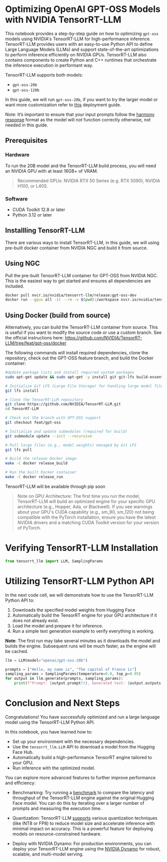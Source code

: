 # Optimizing OpenAI GPT-OSS Models with NVIDIA TensorRT-LLM

This notebook provides a step-by-step guide on how to optimizing `gpt-oss` models using NVIDIA's TensorRT-LLM for high-performance inference. TensorRT-LLM provides users with an easy-to-use Python API to define Large Language Models (LLMs) and support state-of-the-art optimizations to perform inference efficiently on NVIDIA GPUs. TensorRT-LLM also contains components to create Python and C++ runtimes that orchestrate the inference execution in performant way.


TensorRT-LLM supports both models:
- `gpt-oss-20b`
- `gpt-oss-120b`

In this guide, we will run `gpt-oss-20b`, if you want to try the larger model or want more customization refer to [this](https://github.com/NVIDIA/TensorRT-LLM/tree/main/docs/source/blogs/tech_blog) deployment guide.

Note: It’s important to ensure that your input prompts follow the [harmony response](http://cookbook.openai.com/articles/openai-harmony) format as the model will not function correctly otherwise, not needed in this guide.

## Prerequisites

### Hardware
To run the 20B model and the TensorRT-LLM build process, you will need an NVIDIA GPU with at least 16GB+ of VRAM.

> Recommended GPUs: NVIDIA RTX 50 Series (e.g. RTX 5090), NVIDIA H100, or L40S.

### Software
- CUDA Toolkit 12.8 or later
- Python 3.12 or later

## Installling TensorRT-LLM

There are various ways to install TensorRT-LLM, in this guide, we will using pre-built docker container from NVIDIA NGC and build it from source.

## Using NGC

Pull the pre-built TensorRT-LLM container for GPT-OSS from NVIDIA NGC.
This is the easiest way to get started and ensures all dependencies are included.

```bash
docker pull nvcr.io/nvidia/tensorrt-llm/release:gpt-oss-dev
docker run --gpus all -it --rm -v $(pwd):/workspace nvcr.io/nvidia/tensorrt-llm/release:gpt-oss-dev
```

## Using Docker (build from source)

Alternatively, you can build the TensorRT-LLM container from source.
This is useful if you want to modify the source code or use a custom branch.
See the official instructions here: https://github.com/NVIDIA/TensorRT-LLM/tree/feat/gpt-oss/docker

The following commands will install required dependencies, clone the repository,
check out the GPT-OSS feature branch, and build the Docker container:

```bash
#Update package lists and install required system packages
sudo apt-get update && sudo apt-get -y install git git-lfs build-essential cmake

# Initialize Git LFS (Large File Storage) for handling large model files
git lfs install

# Clone the TensorRT-LLM repository
git clone https://github.com/NVIDIA/TensorRT-LLM.git
cd TensorRT-LLM

# Check out the branch with GPT-OSS support
git checkout feat/gpt-oss

# Initialize and update submodules (required for build)
git submodule update --init --recursive

# Pull large files (e.g., model weights) managed by Git LFS
git lfs pull

# Build the release Docker image
make -C docker release_build

# Run the built Docker container
make -C docker release_run 
```

TensorRT-LLM will be available through pip soon

> Note on GPU Architecture: The first time you run the model, TensorRT-LLM will build an optimized engine for your specific GPU architecture (e.g., Hopper, Ada, or Blackwell). If you see warnings about your GPU's CUDA capability (e.g., sm_90, sm_120) not being compatible with the PyTorch installation, ensure you have the latest NVIDIA drivers and a matching CUDA Toolkit version for your version of PyTorch.

# Verifying TensorRT-LLM Installation

```python
from tensorrt_llm import LLM, SamplingParams
```

# Utilizing TensorRT-LLM Python API

In the next code cell, we will demonstrate how to use the TensorRT-LLM Python API to:
1. Downloads the specified model weights from Hugging Face 
2. Automatically build the TensorRT engine for your GPU architecture if it does not already exist.
3. Load the model and prepare it for inference.
4. Run a simple text generation example to verify everything is working.

**Note**: The first run may take several minutes as it downloads the model and builds the engine.
Subsequent runs will be much faster, as the engine will be cached.

```python
llm = LLM(model="openai/gpt-oss-20b")
```

```python
prompts = ["Hello, my name is", "The capital of France is"]
sampling_params = SamplingParams(temperature=0.8, top_p=0.95)
for output in llm.generate(prompts, sampling_params):
    print(f"Prompt: {output.prompt!r}, Generated text: {output.outputs[0].text!r}")
```

# Conclusion and Next Steps
Congratulations! You have successfully optimized and run a large language model using the TensorRT-LLM Python API.

In this notebook, you have learned how to:
- Set up your environment with the necessary dependencies.
- Use the `tensorrt_llm.LLM` API to download a model from the Hugging Face Hub.
- Automatically build a high-performance TensorRT engine tailored to your GPU.
- Run inference with the optimized model.


You can explore more advanced features to further improve performance and efficiency:

- Benchmarking: Try running a [benchmark](https://nvidia.github.io/TensorRT-LLM/performance/performance-tuning-guide/benchmarking-default-performance.html#benchmarking-with-trtllm-bench) to compare the latency and throughput of the TensorRT-LLM engine against the original Hugging Face model. You can do this by iterating over a larger number of prompts and measuring the execution time.

- Quantization: TensorRT-LLM [supports](https://github.com/NVIDIA/TensorRT-Model-Optimizer) various quantization techniques (like INT8 or FP8) to reduce model size and accelerate inference with minimal impact on accuracy. This is a powerful feature for deploying models on resource-constrained hardware.

- Deploy with NVIDIA Dynamo: For production environments, you can deploy your TensorRT-LLM engine using the [NVIDIA Dynamo](https://docs.nvidia.com/dynamo/latest/) for robust, scalable, and multi-model serving. 
